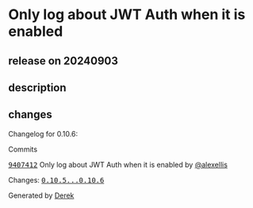 # Only log about JWT Auth when it is enabled

## release on 20240903

## description

## changes

Changelog for 0.10.6:

Commits

<a class="commit-link" data-hovercard-type="commit" data-hovercard-url="https://github.com/openfaas/of-watchdog/commit/9407412905b73904d893ee85a4db9d172d8577eb/hovercard" href="https://github.com/openfaas/of-watchdog/commit/9407412905b73904d893ee85a4db9d172d8577eb"><tt>9407412</tt></a> Only log about JWT Auth when it is enabled by <a class="user-mention notranslate" data-hovercard-type="user" data-hovercard-url="/users/alexellis/hovercard" data-octo-click="hovercard-link-click" data-octo-dimensions="link_type:self" href="https://github.com/alexellis">@alexellis</a>

Changes: <a class="commit-link" href="https://github.com/openfaas/of-watchdog/compare/0.10.5...0.10.6"><tt>0.10.5...0.10.6</tt></a>

Generated by <a href="https://github.com/alexellis/derek/">Derek</a>

